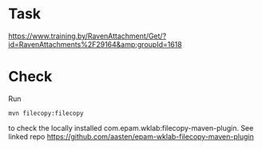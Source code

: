 # Task
https://www.training.by/RavenAttachment/Get/?id=RavenAttachments%2F29164&amp;groupId=1618

# Check

Run 
```
mvn filecopy:filecopy
```
to check the locally installed com.epam.wklab:filecopy-maven-plugin. See linked repo https://github.com/aasten/epam-wklab-filecopy-maven-plugin

